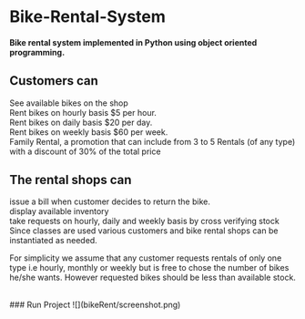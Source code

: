 # Bike-Rental-System
#### Bike rental system implemented in Python using object oriented programming.

## Customers can
See available bikes on the shop<br>
Rent bikes on hourly basis $5 per hour.<br>
Rent bikes on daily basis $20 per day.<br>
Rent bikes on weekly basis $60 per week.<br>
Family Rental, a promotion that can include from 3 to 5 Rentals (of any type) with a discount of 30% of the total price

## The rental shops can
issue a bill when customer decides to return the bike.<br>
display available inventory<br>
take requests on hourly, daily and weekly basis by cross verifying stock<br>
Since classes are used various customers and bike rental shops can be instantiated as needed.<br>

For simplicity we assume that any customer requests rentals of only one type i.e hourly, monthly or weekly but is free to chose the number of bikes he/she wants. However requested bikes should be less than available stock.

<br>
### Run Project
![](bikeRent/screenshot.png)
